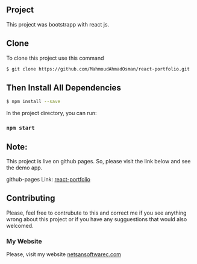 
## Project
This project was bootstrapp with react js.


## Clone

To clone this project use this command

```bash
$ git clone https://github.com/MahmoudAhmadOsman/react-portfolio.git
```


## Then Install All Dependencies

```bash
$ npm install --save
```

In the project directory, you can run:

### `npm start`


## Note:

This project is live on github pages. So, please visit the link below and see the demo app.

github-pages Link: [react-portfolio](https://mahmoudahmadosman.github.io/)


## Contributing

Please, feel free to contrubute to this and correct me if you see anything wrong about this project or if you have any sugguestions that would also welcomed.


### My Website

Please, visit my website
[netsansoftwarec.com](https://www.netsansoftware.com/)